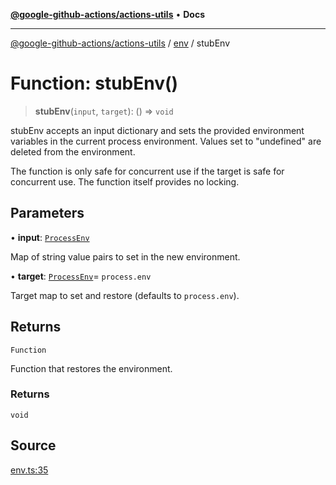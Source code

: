 [**@google-github-actions/actions-utils**](../../README.md) • **Docs**

***

[@google-github-actions/actions-utils](../../modules.md) / [env](../README.md) / stubEnv

# Function: stubEnv()

> **stubEnv**(`input`, `target`): () => `void`

stubEnv accepts an input dictionary and sets the provided environment
variables in the current process environment. Values set to "undefined" are
deleted from the environment.

The function is only safe for concurrent use if the target is safe for
concurrent use. The function itself provides no locking.

## Parameters

• **input**: [`ProcessEnv`](../type-aliases/ProcessEnv.md)

Map of string value pairs to set in the new environment.

• **target**: [`ProcessEnv`](../type-aliases/ProcessEnv.md)= `process.env`

Target map to set and restore (defaults to `process.env`).

## Returns

`Function`

Function that restores the environment.

### Returns

`void`

## Source

[env.ts:35](https://github.com/google-github-actions/actions-utils/blob/main/src/env.ts#L35)
